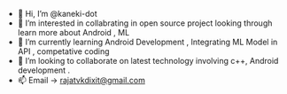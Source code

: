 - 👋 Hi, I’m @kaneki-dot
- 👀 I’m interested in collabrating in open source project looking through learn more about Android , ML
- 🌱 I’m currently learning Android Development , Integrating ML Model in API , competative coding
- 💞️ I’m looking to collaborate on latest technology involving c++, Android development .
- 📫 Email -> rajatvkdixit@gmail.com

<!---
kaneki-dot/kaneki-dot is a ✨ special ✨ repository because its `README.md` (this file) appears on your GitHub profile.
You can click the Preview link to take a look at your changes.
--->
